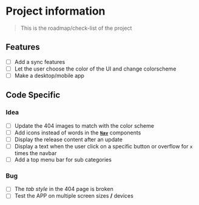 # Project information

> This is the roadmap/check-list of the project

## Features

- [ ] Add a sync features
- [ ] Let the user choose the color of the UI and change colorscheme
- [ ] Make a desktop/mobile app

## Code Specific

### Idea

- [ ] Update the 404 images to match with the color scheme
- [ ] Add icons instead of words in the **[`Nav`]("./../app/src/components/Nav.jsx)** components
- [ ] Display the release content after an update
- [ ] Display a text when the user click on a specific button or overflow for `x` times the navbar
- [ ] Add a top menu bar for sub categories

### Bug

- [ ] The _tab style_ in the 404 page is broken
- [ ] Test the APP on multiple screen sizes **/** devices

